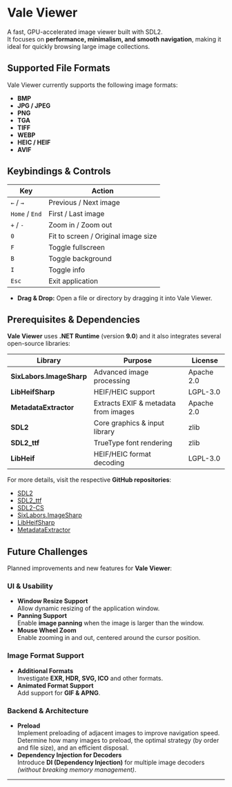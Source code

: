 # Vale Viewer #

A fast, GPU-accelerated image viewer built with SDL2.  
It focuses on **performance, minimalism, and smooth navigation**, making it ideal for quickly browsing large image collections.
<br/>

## Supported File Formats

Vale Viewer currently supports the following image formats:

- **BMP**
- **JPG / JPEG**
- **PNG**
- **TGA**
- **TIFF**
- **WEBP**
- **HEIC / HEIF**
- **AVIF**

## Keybindings & Controls

| Key            | Action                              |
|----------------|-------------------------------------|
| `←` / `→`      | Previous / Next image               |
| `Home` / `End` | First / Last image                  |
| `+` / `-`      | Zoom in / Zoom out                  |
| `0`            | Fit to screen / Original image size |
| `F`            | Toggle fullscreen                   |
| `B`            | Toggle background                   |
| `I`            | Toggle info                         |
| `Esc`          | Exit application                    |

- **Drag & Drop:** Open a file or directory by dragging it into Vale Viewer.

## Prerequisites & Dependencies

**Vale Viewer** uses **.NET Runtime** (version **9.0**) and it also integrates several open-source libraries:

| Library                   | Purpose                                 | License     |
|---------------------------|-----------------------------------------|------------|
| **SixLabors.ImageSharp**  | Advanced image processing               | Apache 2.0 |
| **LibHeifSharp**          | HEIF/HEIC support                       | LGPL-3.0   |
| **MetadataExtractor**     | Extracts EXIF & metadata from images    | Apache 2.0 |
| **SDL2**                  | Core graphics & input library           | zlib       |
| **SDL2_ttf**              | TrueType font rendering                 | zlib       |
| **LibHeif**               | HEIF/HEIC format decoding               | LGPL-3.0   |

For more details, visit the respective **GitHub repositories**:

- [SDL2](https://github.com/libsdl-org/SDL)
- [SDL2_ttf](https://github.com/libsdl-org/SDL_ttf)
- [SDL2-CS](https://github.com/flibitijibibo/SDL2-CS)
- [SixLabors.ImageSharp](https://github.com/SixLabors/ImageSharp)
- [LibHeifSharp](https://github.com/0xC0000054/libheif-sharp)
- [MetadataExtractor](https://github.com/drewnoakes/metadata-extractor-dotnet)

## Future Challenges

Planned improvements and new features for **Vale Viewer**:

### **UI & Usability**
- **Window Resize Support**  
  Allow dynamic resizing of the application window.
- **Panning Support**  
  Enable **image panning** when the image is larger than the window.
- **Mouse Wheel Zoom**  
  Enable zooming in and out, centered around the cursor position.

### **Image Format Support**
- **Additional Formats**  
  Investigate **EXR, HDR, SVG, ICO** and other formats.
- **Animated Format Support**  
  Add support for **GIF & APNG**.

### **Backend & Architecture**
- **Preload**  
  Implement preloading of adjacent images to improve navigation speed.  
  Determine how many images to preload, the optimal strategy (by order and file size), and an efficient disposal.
- **Dependency Injection for Decoders**  
  Introduce **DI (Dependency Injection)** for multiple image decoders  
  _(without breaking memory management)_.

---